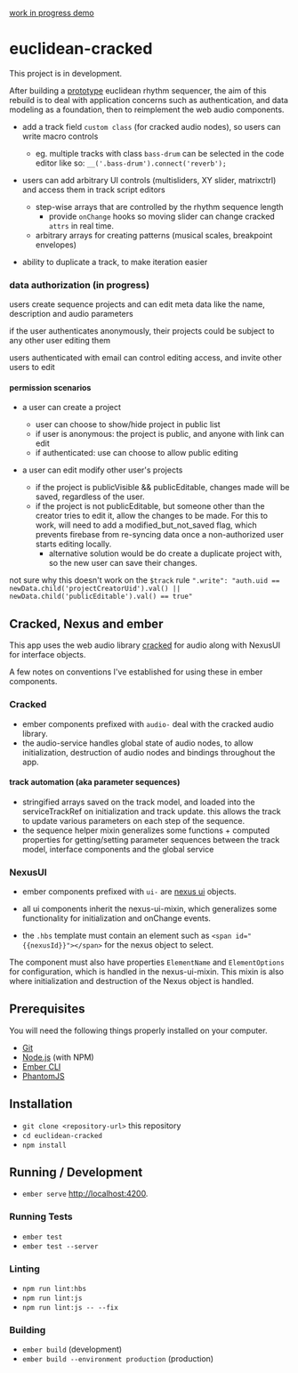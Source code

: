 
[work in progress demo](https://euclidean-cracked.firebaseapp.com)

# euclidean-cracked
This project is in development.

After building a  [prototype](https://cracked-doodles.firebaseapp.com/doodles/sequencer) euclidean rhythm sequencer, the aim of this rebuild is to deal with application concerns such as authentication, and data modeling as a foundation, then to reimplement the web audio components.


* add a track field `custom class` (for cracked audio nodes), so users can write macro controls
  - eg. multiple tracks with class `bass-drum` can be selected in the code editor like so:  `__('.bass-drum').connect('reverb');`
 
 * users can add arbitrary UI controls (multisliders, XY slider, matrixctrl) and access them in track script editors
    - step-wise arrays that are controlled by the rhythm sequence length
        - provide `onChange` hooks so moving slider can change cracked `attrs` in real time.
    - arbitrary arrays for creating patterns (musical scales, breakpoint envelopes)

* ability to duplicate a track, to make iteration easier




### data authorization (in progress)
users create sequence projects and can edit meta data like the name, description and audio parameters

if the user authenticates anonymously, their projects could be subject to any other user editing them

users authenticated with email can control editing access, and invite other users to edit

#### permission scenarios
* a user can create a project
  - user can choose to show/hide project in public list
  - if user is anonymous: the project is public, and anyone with link can edit
  - if authenticated: use can choose to allow public editing

* a user can edit modify other user's projects
  - if the project is publicVisible && publicEditable, changes made will be saved, regardless of the user.
  - if the project is not publicEditable, but someone other than the creator tries to edit it, allow the changes to be made. For this to work, will need to add a modified_but_not_saved flag, which prevents firebase from re-syncing data once a non-authorized user starts editing locally.
    - alternative solution would be do create a duplicate project with, so the new user can save their changes.

not sure why this doesn't work on the `$track` rule
`".write": "auth.uid == newData.child('projectCreatorUid').val() || newData.child('publicEditable').val() == true"`

## Cracked, Nexus and ember
This app uses the web audio library [cracked](https://github.com/billorcutt/i_dropped_my_phone_the_screen_cracked) for audio along with NexusUI for interface objects.

A few notes on conventions I've established for using these in ember components.

### Cracked
- ember components prefixed with `audio-` deal with the cracked audio library.
- the audio-service handles global state of audio nodes, to allow initialization, destruction of audio nodes and bindings throughout the app.

#### track automation (aka parameter sequences)
-  stringified arrays saved on the track model, and loaded into the serviceTrackRef on initialization and track update. this allows the track to update various parameters on each step of the sequence.
  - the sequence helper mixin generalizes some functions + computed properties for getting/setting parameter sequences between the track model, interface components and the global service

### NexusUI
- ember components prefixed with `ui-` are [nexus ui](nexus-js.github.io/ui/) objects.
- all ui components inherit the nexus-ui-mixin, which generalizes some functionality for initialization and onChange events.

- the `.hbs` template must contain an element such as `<span id="{{nexusId}}"></span>` for the nexus object to select.


The component must also have properties `ElementName` and `ElementOptions` for configuration, which is handled in the nexus-ui-mixin. This mixin is also where initialization and destruction of the Nexus object is handled.


## Prerequisites

You will need the following things properly installed on your computer.

* [Git](https://git-scm.com/)
* [Node.js](https://nodejs.org/) (with NPM)
* [Ember CLI](https://ember-cli.com/)
* [PhantomJS](http://phantomjs.org/)

## Installation

* `git clone <repository-url>` this repository
* `cd euclidean-cracked`
* `npm install`

## Running / Development

* `ember serve`
[http://localhost:4200](http://localhost:4200).

### Running Tests

* `ember test`
* `ember test --server`

### Linting

* `npm run lint:hbs`
* `npm run lint:js`
* `npm run lint:js -- --fix`

### Building

* `ember build` (development)
* `ember build --environment production` (production)

